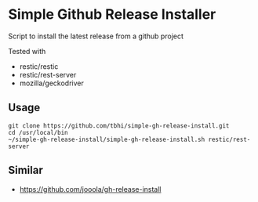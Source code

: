 
# Simple Github Release Installer

Script to install the latest release from a github project

Tested with
- restic/restic
- restic/rest-server
- mozilla/geckodriver

## Usage

    git clone https://github.com/tbhi/simple-gh-release-install.git
    cd /usr/local/bin
    ~/simple-gh-release-install/simple-gh-release-install.sh restic/rest-server

## Similar
- https://github.com/jooola/gh-release-install
